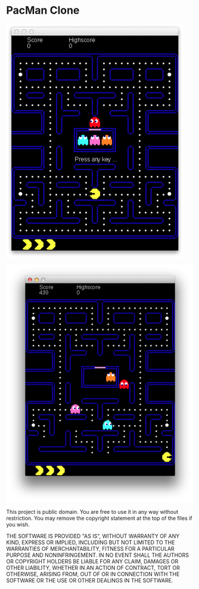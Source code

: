 PacMan Clone
======

![alt text](https://github.com/KleMiX/pacman/raw/master/Screenshots/1.png "") 

![alt text](https://github.com/KleMiX/pacman/raw/master/Screenshots/2.png "")

This project is public domain. You are free to use it in any way without restriction. You may remove the copyright statement at the top of the files if you wish.

THE SOFTWARE IS PROVIDED "AS IS", WITHOUT WARRANTY OF ANY KIND, EXPRESS OR IMPLIED, INCLUDING BUT NOT LIMITED TO THE WARRANTIES OF MERCHANTABILITY, FITNESS FOR A PARTICULAR PURPOSE AND NONINFRINGEMENT. IN NO EVENT SHALL THE AUTHORS OR COPYRIGHT HOLDERS BE LIABLE FOR ANY CLAIM, DAMAGES OR OTHER LIABILITY, WHETHER IN AN ACTION OF CONTRACT, TORT OR OTHERWISE, ARISING FROM, OUT OF OR IN CONNECTION WITH THE SOFTWARE OR THE USE OR OTHER DEALINGS IN THE SOFTWARE.